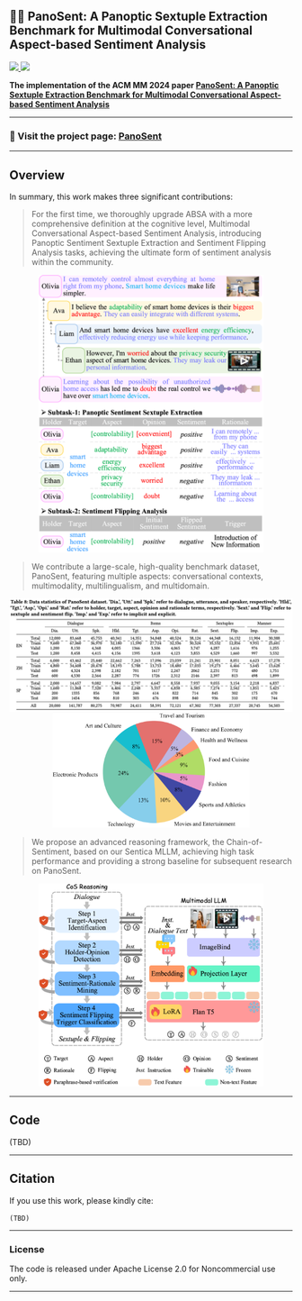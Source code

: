 ## :revolving_hearts::telescope: PanoSent: A Panoptic Sextuple Extraction Benchmark for Multimodal Conversational Aspect-based Sentiment Analysis
<a href="https://github.com/Eurekaleo/PanoSent">
  <img src="https://img.shields.io/badge/Sentica-1.0-blue">
</a>
<a href="https://github.com/Eurekaleo/PanoSent" rel="nofollow">
  <img src="https://img.shields.io/badge/MLLM-1.0-red">
</a>

**The implementation of the ACM MM 2024 paper [PanoSent: A Panoptic Sextuple Extraction Benchmark for Multimodal Conversational Aspect-based Sentiment Analysis](https://is.gd/xxxx)**

----------
 ### 🎉 Visit the project page: [PanoSent](https://panosent.github.io)

----------


## Overview<a name="overview" />

In summary, this work makes three significant contributions:

> For the first time, we thoroughly upgrade ABSA with a more comprehensive definition at the cognitive level, Multimodal Conversational Aspect-based Sentiment Analysis, introducing Panoptic Sentiment Sextuple Extraction and Sentiment Flipping Analysis tasks, achieving the ultimate form of sentiment analysis within the community.

<p align="center">
  <img src="./figures/intro.png" width="400"/>
</p>

> We contribute a large-scale, high-quality benchmark dataset, PanoSent, featuring multiple aspects: conversational contexts, multimodality, multilingualism, and multidomain.

<p align="center">
  <img src="./figures/statistics.png" width="550"/>
  <img src="./figures/distribution.png" width="350"/>
</p>

> We propose an advanced reasoning framework, the Chain-of-Sentiment, based on our Sentica MLLM, achieving high task performance and providing a strong baseline for subsequent research on PanoSent.

<p align="center">
  <img src="./figures/framework.png" width="400"/>
</p>

----------
## Code 

(TBD)

----------
## Citation

If you use this work, please kindly cite:

```
(TBD)
```

----------
### License

The code is released under Apache License 2.0 for Noncommercial use only. 


----------

